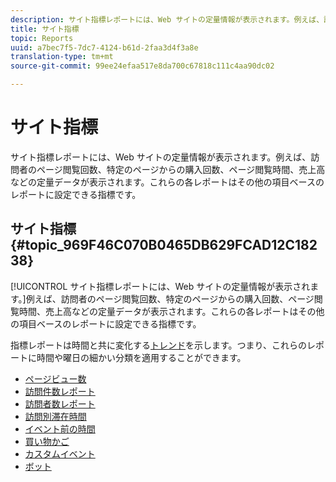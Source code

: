 ```yaml
---
description: サイト指標レポートには、Web サイトの定量情報が表示されます。例えば、訪問者のページ閲覧回数、特定のページからの購入回数、ページ閲覧時間、売上高などの定量データが表示されます。これらの各レポートはその他の項目ベースのレポートに設定できる指標です。
title: サイト指標
topic: Reports
uuid: a7bec7f5-7dc7-4124-b61d-2faa3d4f3a8e
translation-type: tm+mt
source-git-commit: 99ee24efaa517e8da700c67818c111c4aa90dc02

---
```



# サイト指標

サイト指標レポートには、Web サイトの定量情報が表示されます。例えば、訪問者のページ閲覧回数、特定のページからの購入回数、ページ閲覧時間、売上高などの定量データが表示されます。これらの各レポートはその他の項目ベースのレポートに設定できる指標です。

## サイト指標 {#topic_969F46C070B0465DB629FCAD12C18238}

[!UICONTROL サイト指標レポートには、Web サイトの定量情報が表示されます。]例えば、訪問者のページ閲覧回数、特定のページからの購入回数、ページ閲覧時間、売上高などの定量データが表示されます。これらの各レポートはその他の項目ベースのレポートに設定できる指標です。

指標レポートは時間と共に変化する[トレンド](/help/components/c-variables/dimensionslist/reports-types.md)を示します。つまり、これらのレポートに時間や曜日の細かい分類を適用することができます。

* [ページビュー数](/help/components/c-variables/dimensionslist/reports-page-views.md)
* [訪問件数レポート](/help/components/c-variables/dimensionslist/reports-visits.md)
* [訪問者数レポート](/help/components/c-variables/dimensionslist/reports-visitors.md)
* [訪問別滞在時間](/help/components/c-variables/dimensionslist/reports-time-spent-per-visit.md)
* [イベント前の時間](/help/components/c-variables/dimensionslist/reports-time-prior-to-event.md)
* [買い物かご](/help/components/c-variables/dimensionslist/reports-shopping-cart.md)
* [カスタムイベント](/help/components/c-variables/dimensionslist/reports-custom-events.md)
* [ボット](/help/components/c-variables/dimensionslist/reports-bots.md)
